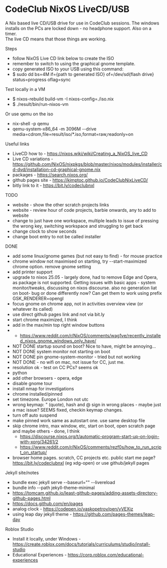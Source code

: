 # CodeClub NixOS LiveCD/USB

A Nix based live CD/USB drive for use in CodeClub sessions.
The windows installs on the PCs are locked down - no headphone support. Also on a timer.  
The live CD means that those things are working.

Steps
* follow NixOS Live CD link below to create the ISO
* remember to switch to using the graphical gnome template.
* copy generated ISO to your USB using this command:
* $ sudo dd bs=4M if={path to generated ISO} of=/dev/sd{flash drive} status=progress oflag=sync

Test locally in a VM
* $ nixos-rebuild build-vm -I nixos-config=./iso.nix
* $ ./result/bin/run-nixos-vm

Or use qemu on the iso
* nix-shell -p qemu
* qemu-system-x86_64 -m 3096M --drive media=cdrom,file=result/iso/*.iso,format=raw,readonly=on

Useful links
* LiveCD how to - https://nixos.wiki/wiki/Creating_a_NixOS_live_CD
* Live CD variations - https://github.com/NixOS/nixpkgs/blob/master/nixos/modules/installer/cd-dvd/installation-cd-graphical-gnome.nix
* packages - https://search.nixos.org/
* github pages site - https://kimptoc.github.io/CodeClubNixLiveCD/
* bitly link to it - https://bit.ly/codeclubnxl

TODO
- website - show the other scratch projects links
- website - review hour of code projects, barbie onwards, any to add to website
- change to just have one workspace, multiple leads to issue of pressing the wrong key, switching workspace and struggling to get back
- change clock to show seconds
- change boot entry to not be called installer

DONE
* add some linux/gnome games (but not easy to find) - for mouse practice
* chrome window not maximised on starting, try --start-maximized chrome option. remove gnome setting
* add printer support
* upgrade to nixos 25.05 - largely done, had to remove Edge and Opera, as package is not supported.  Getting issues with basic apps - system monitor/tweaks, discussing on nixos discourse. also no generation liat on boot- bug or done differently now? Can get them to work using prefix GSK_RENDERER=opengl
* focus gnome on chrome app, not in activities overview view (or whatever its called)
* use direct github pages link and not via bit.ly
* start chrome maximized, I think
* add in the max/min top right window buttons
* * https://www.reddit.com/r/NixOS/comments/wag1ve/recently_installed_nixos_gnome_windows_only_have/
* NOT DONE startup sound on boot? Nice to have, might be annoying...
* NOT DONE system monitor not starting on boot
* NOT DONE pin gnome-system-monitor - tried but not working
* NOT DONE - no wifi on mac, not issue for CC, just me.
* resolution ok - test on CC PCs?  seems ok
* python
* add other browsers - opera, edge
* disable gnome tour
* install nmap for investigations
* chrome installed/pinned
* set timezone. Europe London not utc
* wrong keymap: " (quote), hash and @ sign in wrong places - maybe just a mac issue? SEEMS fixed, checkin keymap changes.
* turn off auto suspend
* make pinned work same as autostart one. use same desktop file
* skip chrome intro, max window, etc, start on boot, open scratch page and maybe others - done, I think
  * https://discourse.nixos.org/t/automatic-program-start-up-on-login-with-xorg/34261/2
  * https://www.reddit.com/r/NixOS/comments/rezf0s/how_to_run_script_on_startup/
* browser home pages. scratch, CC projects etc. public start me page? https://bit.ly/codeclubnxl  (eg xdg-open)  or use github/jekyll pages 




Jekyll site/notes
* bundle exec jekyll serve --baseurl="" --livereload 
* bundle info --path jekyll-theme-minimal
* https://tomcam.github.io/least-github-pages/adding-assets-directory-github-pages.html
* https://docs.github.com/en/pages
* analog clock - https://codepen.io/vaskopetrov/pen/yVEXjz
* using leap day jekyll theme - https://github.com/pages-themes/leap-day

Roblox Studio
* Install it locally, under Windows - https://create.roblox.com/docs/tutorials/curriculums/studio/install-studio
* Educational Experiences - https://corp.roblox.com/educational-experiences
